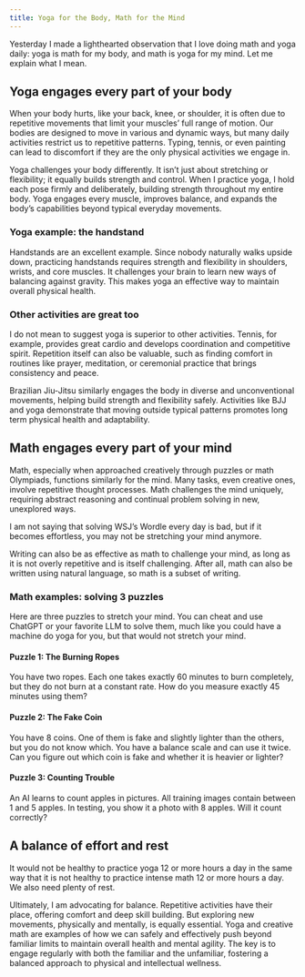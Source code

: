 ```yaml
---
title: Yoga for the Body, Math for the Mind
---
```


Yesterday I made a lighthearted observation that I love doing math and yoga daily: yoga is math for my body, and math is yoga for my mind. Let me explain what I mean.

## Yoga engages every part of your body

When your body hurts, like your back, knee, or shoulder, it is often due to repetitive movements that limit your muscles’ full range of motion. Our bodies are designed to move in various and dynamic ways, but many daily activities restrict us to repetitive patterns. Typing, tennis, or even painting can lead to discomfort if they are the only physical activities we engage in.

Yoga challenges your body differently. It isn’t just about stretching or flexibility; it equally builds strength and control. When I practice yoga, I hold each pose firmly and deliberately, building strength throughout my entire body. Yoga engages every muscle, improves balance, and expands the body’s capabilities beyond typical everyday movements.

### Yoga example: the handstand

Handstands are an excellent example. Since nobody naturally walks upside down, practicing handstands requires strength and flexibility in shoulders, wrists, and core muscles. It challenges your brain to learn new ways of balancing against gravity. This makes yoga an effective way to maintain overall physical health.

### Other activities are great too

I do not mean to suggest yoga is superior to other activities. Tennis, for example, provides great cardio and develops coordination and competitive spirit. Repetition itself can also be valuable, such as finding comfort in routines like prayer, meditation, or ceremonial practice that brings consistency and peace.

Brazilian Jiu-Jitsu similarly engages the body in diverse and unconventional movements, helping build strength and flexibility safely. Activities like BJJ and yoga demonstrate that moving outside typical patterns promotes long term physical health and adaptability.

## Math engages every part of your mind

Math, especially when approached creatively through puzzles or math Olympiads, functions similarly for the mind. Many tasks, even creative ones, involve repetitive thought processes. Math challenges the mind uniquely, requiring abstract reasoning and continual problem solving in new, unexplored ways.

I am not saying that solving WSJ’s Wordle every day is bad, but if it becomes effortless, you may not be stretching your mind anymore.

Writing can also be as effective as math to challenge your mind, as long as it is not overly repetitive and is itself challenging. After all, math can also be written using natural language, so math is a subset of writing.

### Math examples: solving 3 puzzles

Here are three puzzles to stretch your mind. You can cheat and use ChatGPT or your favorite LLM to solve them, much like you could have a machine do yoga for you, but that would not stretch your mind.

#### Puzzle 1: The Burning Ropes

You have two ropes. Each one takes exactly 60 minutes to burn completely, but they do not burn at a constant rate. How do you measure exactly 45 minutes using them?

#### Puzzle 2: The Fake Coin

You have 8 coins. One of them is fake and slightly lighter than the others, but you do not know which. You have a balance scale and can use it twice.
Can you figure out which coin is fake and whether it is heavier or lighter?

#### Puzzle 3: Counting Trouble

An AI learns to count apples in pictures. All training images contain between 1 and 5 apples. In testing, you show it a photo with 8 apples. Will it count correctly?

## A balance of effort and rest

It would not be healthy to practice yoga 12 or more hours a day in the same way that it is not healthy to practice intense math 12 or more hours a day. We also need plenty of rest.

Ultimately, I am advocating for balance. Repetitive activities have their place, offering comfort and deep skill building. But exploring new movements, physically and mentally, is equally essential. Yoga and creative math are examples of how we can safely and effectively push beyond familiar limits to maintain overall health and mental agility. The key is to engage regularly with both the familiar and the unfamiliar, fostering a balanced approach to physical and intellectual wellness.